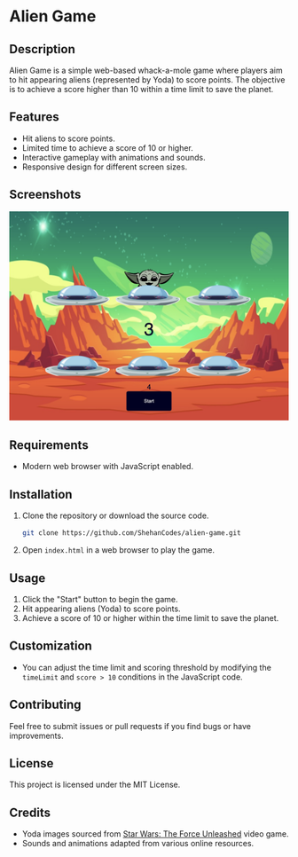 # Alien Game

## Description

Alien Game is a simple web-based whack-a-mole game where players aim to hit appearing aliens (represented by Yoda) to score points. The objective is to achieve a score higher than 10 within a time limit to save the planet.

## Features

- Hit aliens to score points.
- Limited time to achieve a score of 10 or higher.
- Interactive gameplay with animations and sounds.
- Responsive design for different screen sizes.

## Screenshots

![Alien Game Screenshot](images/alien.png)

## Requirements

- Modern web browser with JavaScript enabled.

## Installation

1. Clone the repository or download the source code.

    ```sh
    git clone https://github.com/ShehanCodes/alien-game.git
    ```

2. Open `index.html` in a web browser to play the game.

## Usage

1. Click the "Start" button to begin the game.
2. Hit appearing aliens (Yoda) to score points.
3. Achieve a score of 10 or higher within the time limit to save the planet.

## Customization

- You can adjust the time limit and scoring threshold by modifying the `timeLimit` and `score > 10` conditions in the JavaScript code.

## Contributing

Feel free to submit issues or pull requests if you find bugs or have improvements.

## License

This project is licensed under the MIT License.

## Credits

- Yoda images sourced from [Star Wars: The Force Unleashed](https://starwars.fandom.com/wiki/Star_Wars:_The_Force_Unleashed) video game.
- Sounds and animations adapted from various online resources.
